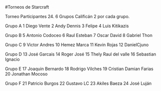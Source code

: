 #Torneos de Starcraft


Torneo 
Participantes 24.
6 Grupos
Calificán 2 por cada grupo.


Grupo A
1 Diego Vente
2 Andy Dennis
3 Felipe
4 Luis Kitikazis

Grupo B
5 Antonio Codoceo
6 Raul Esteban
7 Oscar David
8 Gabriel Thon

Grupo C
9 Victor Andres 
10 Hemez Marca
11 Kevin Rojas
12 DanielCjuno

Grupo D
13 José Garcais
14 Roger José
15 Thely Raul del valle
16 Sebastian Ignacio

Grupo E
17  Joaquin Bernardo
18  Rodrigo Vilches
19 Cristian Damian Farias
20 Jonathan Mocoso

Grupo F
21 Patricio Burgos
22 Gustavo LC 
23 Akiles Baeza 
24 José Luján 












